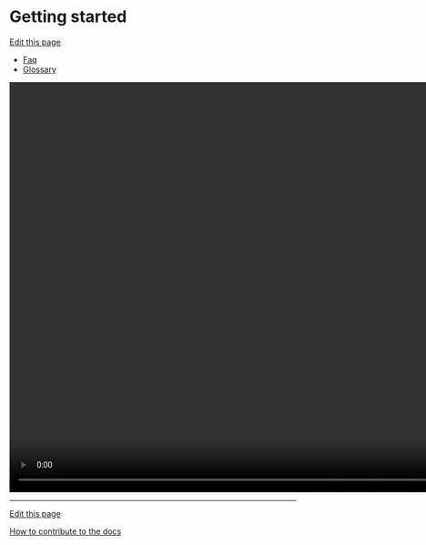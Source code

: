 # Getting started
[Edit this page](README.md)

- [Faq](../../General/FAQ/README.md)
- [Glossary](../../General/Glossary/README.md)

<video width="1280" height="720" controls>
  <source src="[video.mov](https://github.com/saascade/videos/raw/main/platform/hub/gettingStarted/gettingStarted.mp4)" type="video/mp4">
</video>

---
[Edit this page](README.md)

[How to contribute to the docs](../../General/HowToContribute/README.md)
